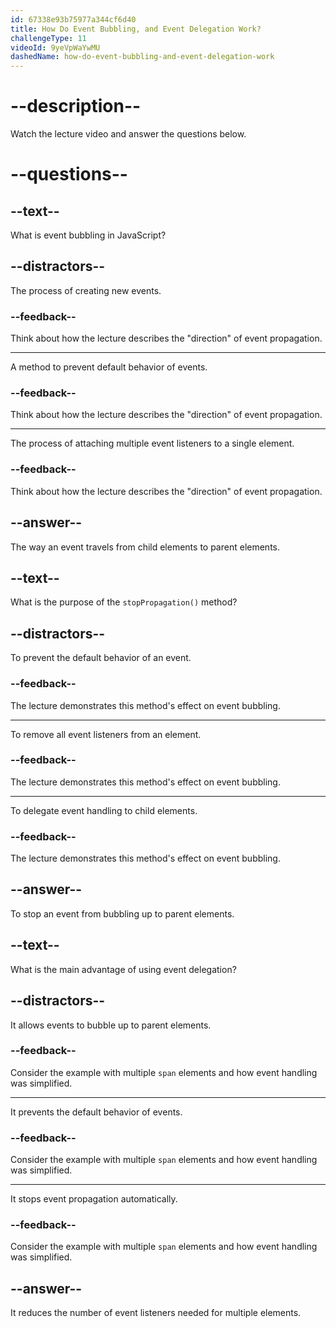 ```yaml
---
id: 67338e93b75977a344cf6d40
title: How Do Event Bubbling, and Event Delegation Work?
challengeType: 11
videoId: 9yeVpWaYwMU
dashedName: how-do-event-bubbling-and-event-delegation-work
---
```


# --description--

Watch the lecture video and answer the questions below.

# --questions--

## --text--

What is event bubbling in JavaScript?

## --distractors--

The process of creating new events.

### --feedback--

Think about how the lecture describes the "direction" of event propagation.

---

A method to prevent default behavior of events.

### --feedback--

Think about how the lecture describes the "direction" of event propagation.

---

The process of attaching multiple event listeners to a single element.

### --feedback--

Think about how the lecture describes the "direction" of event propagation.

## --answer--

The way an event travels from child elements to parent elements.

## --text--

What is the purpose of the `stopPropagation()` method?

## --distractors--

To prevent the default behavior of an event.

### --feedback--

The lecture demonstrates this method's effect on event bubbling.

---

To remove all event listeners from an element.

### --feedback--

The lecture demonstrates this method's effect on event bubbling.

---

To delegate event handling to child elements.

### --feedback--

The lecture demonstrates this method's effect on event bubbling.

## --answer--

To stop an event from bubbling up to parent elements.

## --text--

What is the main advantage of using event delegation?

## --distractors--

It allows events to bubble up to parent elements.

### --feedback--

Consider the example with multiple `span` elements and how event handling was simplified.

---

It prevents the default behavior of events.

### --feedback--

Consider the example with multiple `span` elements and how event handling was simplified.

---

It stops event propagation automatically.

### --feedback--

Consider the example with multiple `span` elements and how event handling was simplified.

## --answer--

It reduces the number of event listeners needed for multiple elements.

